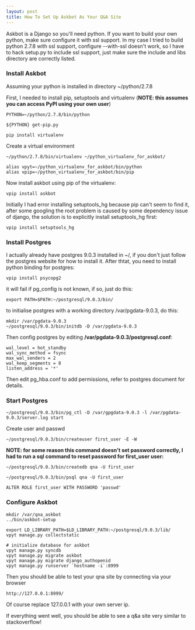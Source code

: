```yaml
---
layout: post
title: How To Set Up Askbot As Your Q&A Site
---
```


Askbot is a Django so you'll need python. If you want to build your own python, make sure configure it with ssl support. In my case I tried to build python 2.7.8 with ssl support, configure --with-ssl doesn't work, so I have
to hack setup.py to include ssl support, just make sure the include and libs
directory are correctly listed.

### Install Askbot

Assuming your python is installed in directory ~/python/2.7.8

First, I needed to install pip, setuptools and virtualenv (**NOTE: this assumes you can access PyPI using your own user**)


```
PYTHON=~/python/2.7.8/bin/python

${PYTHON} get-pip.py

pip install virtualenv
```

Create a virtual environment
```
~/python/2.7.8/bin/virtualenv ~/python_virtualenv_for_askbot/

alias vpyt=~/python_virtualenv_for_askbot/bin/python
alias vpip=~/python_virtualenv_for_askbot/bin/pip
```

Now install askbot using pip of the virtualenv:
```
vpip install askbot
```

Initially I had error installing setuptools_hg because pip can't seem to find
it, after some googling the root problem is caused by some dependency issue of
django, the solution is to explicitly install setuptools_hg first:

```
vpip install setuptools_hg
```

### Install Postgres

I actually already have postgres 9.0.3 installed in ~/, if you don't just follow the postgres website for how to install it. After thtat, you need to install python binding for postgres:
```
vpip install psycopg2
```

it will fail if pg_config is not known, if so, just do this:
```
export PATH=$PATH:~/postgresql/9.0.3/bin/
```

to initialise postgres with a working directory /var/pgdata-9.0.3, do this:
```
mkdir /var/pgdata-9.0.3
~/postgresql/9.0.3/bin/initdb -D /var/pgdata-9.0.3
```

Then config postgres by editing __/var/pgdata-9.0.3/postgresql.conf__:

```
wal_level = hot_standby
wal_sync_method = fsync
max_wal_senders = 2
wal_keep_segments = 8
listen_address = '*'
```

Then edit pg_hba.conf to add permissions, refer to postgres document for details.

### Start Postgres
```
~/postgresql/9.0.3/bin/pg_ctl -D /var/gpgdata-9.0.3 -l /var/pgdata-9.0.3/server.log start
```

Create user and passwd
```
~/postgresql/9.0.3/bin/createuser first_user -E -W
```

**NOTE: for some reason this command doesn't set password correctly, I had to run a sql command to reset password for __first_user__ user:**
```
~/postgresql/9.0.3/bin/createdb qna -U first_user

~/postgresql/9.0.3/bin/psql qna -U first_user

ALTER ROLE first_user WITH PASSWORD 'passwd'
```

### Configure Askbot

```
mkdir /var/qna_askbot
../bin/askbot-setup

export LD_LIBRARY_PATH=$LD_LIBRARY_PATH:~/postgresql/9.0.3/lib/
vpyt manage.py collectstatic

# initialize database for askbot
vpyt manage.py syncdb
vpyt manage.py migrate askbot
vpyt manage.py migrate django_authopenid
vpyt manage.py runserver `hostname -i`:8999
```

Then you should be able to test your qna site by connecting via your browser
```
http://127.0.0.1:8999/
```
Of course replace 127.0.0.1 with your own server ip.

If everything went well, you should be able to see a q&a site very similar to stackoverflow!

